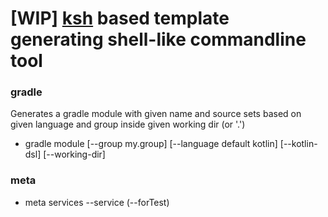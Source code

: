 # [WIP] [ksh](https://github.com/arturbosch/ksh) based template generating shell-like commandline tool

### __gradle__

Generates a gradle module with given name and source sets based on given language and group inside given working dir (or '.')
- gradle module <name> [--group my.group] [--language <lang> default kotlin] [--kotlin-dsl] [--working-dir]

### __meta__

- meta services <module-name> --service <name> (--forTest)
